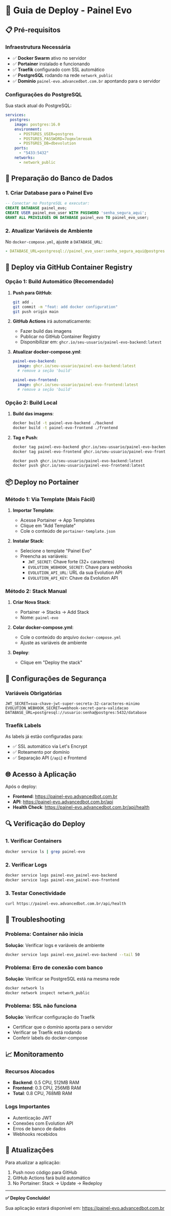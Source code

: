 # 🚀 Guia de Deploy - Painel Evo

## 📋 Pré-requisitos

### Infraestrutura Necessária
- ✅ **Docker Swarm** ativo no servidor
- ✅ **Portainer** instalado e funcionando
- ✅ **Traefik** configurado com SSL automático
- ✅ **PostgreSQL** rodando na rede `network_public`
- ✅ **Domínio** `painel-evo.advancedbot.com.br` apontando para o servidor

### Configurações do PostgreSQL
Sua stack atual do PostgreSQL:
```yaml
services:
  postgres:
    image: postgres:16.0
    environment:
      - POSTGRES_USER=postgres
      - POSTGRES_PASSWORD=7oqmxlmreoak
      - POSTGRES_DB=dbevolution
    ports:
      - "5433:5432"
    networks:
      - network_public
```

## 🔧 Preparação do Banco de Dados

### 1. Criar Database para o Painel Evo
```sql
-- Conectar no PostgreSQL e executar:
CREATE DATABASE painel_evo;
CREATE USER painel_evo_user WITH PASSWORD 'senha_segura_aqui';
GRANT ALL PRIVILEGES ON DATABASE painel_evo TO painel_evo_user;
```

### 2. Atualizar Variáveis de Ambiente
No `docker-compose.yml`, ajuste a `DATABASE_URL`:
```yaml
- DATABASE_URL=postgresql://painel_evo_user:senha_segura_aqui@postgres:5432/painel_evo
```

## 🐳 Deploy via GitHub Container Registry

### Opção 1: Build Automático (Recomendado)

1. **Push para GitHub**:
   ```bash
   git add .
   git commit -m "feat: add docker configuration"
   git push origin main
   ```

2. **GitHub Actions** irá automaticamente:
   - Fazer build das imagens
   - Publicar no GitHub Container Registry
   - Disponibilizar em: `ghcr.io/seu-usuario/painel-evo-backend:latest`

3. **Atualizar docker-compose.yml**:
   ```yaml
   painel-evo-backend:
     image: ghcr.io/seu-usuario/painel-evo-backend:latest
     # remove a seção 'build'
   
   painel-evo-frontend:
     image: ghcr.io/seu-usuario/painel-evo-frontend:latest
     # remove a seção 'build'
   ```

### Opção 2: Build Local

1. **Build das imagens**:
   ```bash
   docker build -t painel-evo-backend ./backend
   docker build -t painel-evo-frontend ./frontend
   ```

2. **Tag e Push**:
   ```bash
   docker tag painel-evo-backend ghcr.io/seu-usuario/painel-evo-backend:latest
   docker tag painel-evo-frontend ghcr.io/seu-usuario/painel-evo-frontend:latest
   
   docker push ghcr.io/seu-usuario/painel-evo-backend:latest
   docker push ghcr.io/seu-usuario/painel-evo-frontend:latest
   ```

## 📦 Deploy no Portainer

### Método 1: Via Template (Mais Fácil)

1. **Importar Template**:
   - Acesse Portainer → App Templates
   - Clique em "Add Template"
   - Cole o conteúdo de `portainer-template.json`

2. **Instalar Stack**:
   - Selecione o template "Painel Evo"
   - Preencha as variáveis:
     - `JWT_SECRET`: Chave forte (32+ caracteres)
     - `EVOLUTION_WEBHOOK_SECRET`: Chave para webhooks
     - `EVOLUTION_API_URL`: URL da sua Evolution API
     - `EVOLUTION_API_KEY`: Chave da Evolution API

### Método 2: Stack Manual

1. **Criar Nova Stack**:
   - Portainer → Stacks → Add Stack
   - Nome: `painel-evo`

2. **Colar docker-compose.yml**:
   - Cole o conteúdo do arquivo `docker-compose.yml`
   - Ajuste as variáveis de ambiente

3. **Deploy**:
   - Clique em "Deploy the stack"

## 🔐 Configurações de Segurança

### Variáveis Obrigatórias
```env
JWT_SECRET=sua-chave-jwt-super-secreta-32-caracteres-minimo
EVOLUTION_WEBHOOK_SECRET=webhook-secret-para-validacao
DATABASE_URL=postgresql://usuario:senha@postgres:5432/database
```

### Traefik Labels
As labels já estão configuradas para:
- ✅ SSL automático via Let's Encrypt
- ✅ Roteamento por domínio
- ✅ Separação API (`/api`) e Frontend

## 🌐 Acesso à Aplicação

Após o deploy:
- **Frontend**: https://painel-evo.advancedbot.com.br
- **API**: https://painel-evo.advancedbot.com.br/api
- **Health Check**: https://painel-evo.advancedbot.com.br/api/health

## 🔍 Verificação do Deploy

### 1. Verificar Containers
```bash
docker service ls | grep painel-evo
```

### 2. Verificar Logs
```bash
docker service logs painel-evo_painel-evo-backend
docker service logs painel-evo_painel-evo-frontend
```

### 3. Testar Conectividade
```bash
curl https://painel-evo.advancedbot.com.br/api/health
```

## 🚨 Troubleshooting

### Problema: Container não inicia
**Solução**: Verificar logs e variáveis de ambiente
```bash
docker service logs painel-evo_painel-evo-backend --tail 50
```

### Problema: Erro de conexão com banco
**Solução**: Verificar se PostgreSQL está na mesma rede
```bash
docker network ls
docker network inspect network_public
```

### Problema: SSL não funciona
**Solução**: Verificar configuração do Traefik
- Certificar que o domínio aponta para o servidor
- Verificar se Traefik está rodando
- Conferir labels do docker-compose

## 📈 Monitoramento

### Recursos Alocados
- **Backend**: 0.5 CPU, 512MB RAM
- **Frontend**: 0.3 CPU, 256MB RAM
- **Total**: 0.8 CPU, 768MB RAM

### Logs Importantes
- Autenticação JWT
- Conexões com Evolution API
- Erros de banco de dados
- Webhooks recebidos

## 🔄 Atualizações

Para atualizar a aplicação:
1. Push novo código para GitHub
2. GitHub Actions fará build automático
3. No Portainer: Stack → Update → Redeploy

---

**✅ Deploy Concluído!**

Sua aplicação estará disponível em: https://painel-evo.advancedbot.com.br